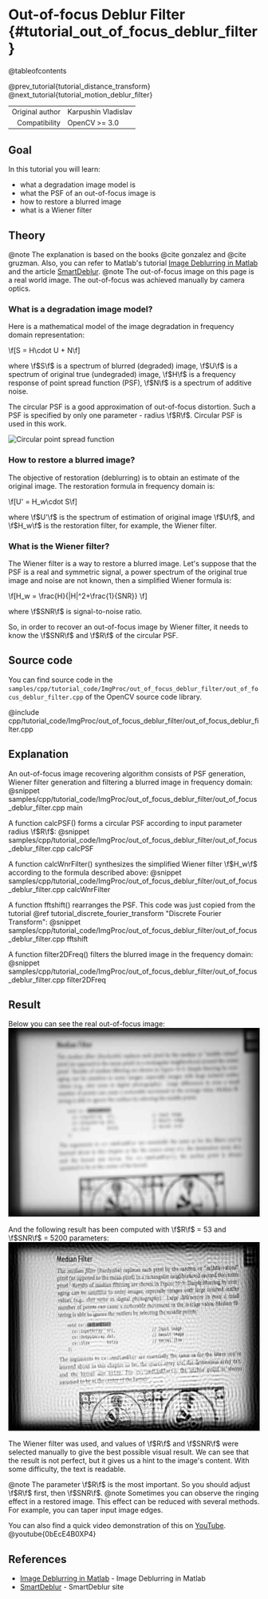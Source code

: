 Out-of-focus Deblur Filter {#tutorial_out_of_focus_deblur_filter}
==========================

@tableofcontents

@prev_tutorial{tutorial_distance_transform}
@next_tutorial{tutorial_motion_deblur_filter}

|    |    |
| -: | :- |
| Original author | Karpushin Vladislav |
| Compatibility | OpenCV >= 3.0 |

Goal
----

In this tutorial you will learn:

-   what a degradation image model is
-   what the PSF of an out-of-focus image is
-   how to restore a blurred image
-   what is a Wiener filter

Theory
------

@note The explanation is based on the books @cite gonzalez and @cite gruzman. Also, you can refer to Matlab's tutorial [Image Deblurring in Matlab] and the article [SmartDeblur].
@note The out-of-focus image on this page is a real world  image. The out-of-focus was achieved manually by camera optics.

### What is a degradation image model?

Here is a mathematical model of the image degradation in frequency domain representation:

\f[S = H\cdot U + N\f]

where
\f$S\f$ is a spectrum of blurred (degraded) image,
\f$U\f$ is a spectrum of original true (undegraded) image,
\f$H\f$ is a frequency response of point spread function (PSF),
\f$N\f$ is a spectrum of additive noise.

The circular PSF is a good approximation of out-of-focus distortion. Such a PSF is specified by only one parameter - radius \f$R\f$. Circular PSF is used in this work.

![Circular point spread function](psf.png)

### How to restore a blurred image?

The objective of restoration (deblurring) is to obtain an estimate of the original image. The restoration formula in frequency domain is:

\f[U' = H_w\cdot S\f]

where
\f$U'\f$ is the spectrum of estimation of original image \f$U\f$, and
\f$H_w\f$ is the restoration filter, for example, the Wiener filter.

### What is the Wiener filter?

The Wiener filter is a way to restore a blurred image. Let's suppose that the PSF is a real and symmetric signal, a power spectrum of the original true image and noise are not known,
then a simplified Wiener formula is:

\f[H_w = \frac{H}{|H|^2+\frac{1}{SNR}} \f]

where
\f$SNR\f$ is signal-to-noise ratio.

So, in order to recover an out-of-focus image by Wiener filter, it needs to know the \f$SNR\f$ and \f$R\f$ of the circular PSF.


Source code
-----------

You can find source code in the `samples/cpp/tutorial_code/ImgProc/out_of_focus_deblur_filter/out_of_focus_deblur_filter.cpp` of the OpenCV source code library.

@include cpp/tutorial_code/ImgProc/out_of_focus_deblur_filter/out_of_focus_deblur_filter.cpp

Explanation
-----------

An out-of-focus image recovering algorithm consists of PSF generation, Wiener filter generation and filtering a blurred image in frequency domain:
@snippet samples/cpp/tutorial_code/ImgProc/out_of_focus_deblur_filter/out_of_focus_deblur_filter.cpp main

A function calcPSF() forms a circular PSF according to input parameter radius \f$R\f$:
@snippet samples/cpp/tutorial_code/ImgProc/out_of_focus_deblur_filter/out_of_focus_deblur_filter.cpp calcPSF

A function calcWnrFilter() synthesizes the simplified Wiener filter \f$H_w\f$ according to the formula described above:
@snippet samples/cpp/tutorial_code/ImgProc/out_of_focus_deblur_filter/out_of_focus_deblur_filter.cpp calcWnrFilter

A function fftshift() rearranges the PSF. This code was just copied from the tutorial @ref tutorial_discrete_fourier_transform "Discrete Fourier Transform":
@snippet samples/cpp/tutorial_code/ImgProc/out_of_focus_deblur_filter/out_of_focus_deblur_filter.cpp fftshift

A function filter2DFreq() filters the blurred image in the frequency domain:
@snippet samples/cpp/tutorial_code/ImgProc/out_of_focus_deblur_filter/out_of_focus_deblur_filter.cpp filter2DFreq

Result
------

Below you can see the real out-of-focus image:
![Out-of-focus image](images/original.jpg)


And the following result has been computed with \f$R\f$ = 53 and \f$SNR\f$ = 5200 parameters:
![The restored (deblurred) image](images/recovered.jpg)

The Wiener filter was used, and values of \f$R\f$ and \f$SNR\f$ were selected manually to give the best possible visual result.
We can see that the result is not perfect, but it gives us a hint to the image's content. With some difficulty, the text is readable.

@note The parameter \f$R\f$ is the most important. So you should adjust \f$R\f$ first, then \f$SNR\f$.
@note Sometimes you can observe the ringing effect in a restored image. This effect can be reduced with several methods. For example, you can taper input image edges.

You can also find a quick video demonstration of this on
[YouTube](https://youtu.be/0bEcE4B0XP4).
@youtube{0bEcE4B0XP4}

References
------
- [Image Deblurring in Matlab] - Image Deblurring in Matlab
- [SmartDeblur] - SmartDeblur site

<!-- invisible references list -->
[Digital Image Processing]: http://web.ipac.caltech.edu/staff/fmasci/home/RefMaterial/ImageProc/Book_DigitalImageProcessing.pdf
[Image Deblurring in Matlab]: https://www.mathworks.com/help/images/image-deblurring.html
[SmartDeblur]: http://yuzhikov.com/articles/BlurredImagesRestoration1.htm

